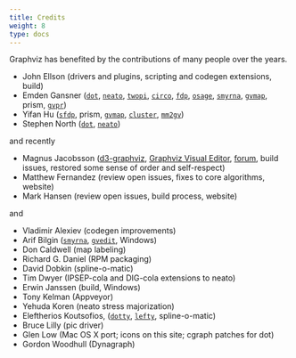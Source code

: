 ```yaml
---
title: Credits
weight: 8
type: docs
---
```

         
         
Graphviz has benefited by the contributions of many people over the years.

* John Ellson (drivers and plugins, scripting and codegen extensions, build)
* Emden Gansner ([`dot`](/docs/layouts/dot/), [`neato`](/docs/layouts/neato/), [`twopi`](/docs/layouts/twopi/), [`circo`](/docs/layouts/circo/), [`fdp`](/docs/layouts/fdp/), [`osage`](/docs/layouts/osage/), [`smyrna`](/docs/cli/smyrna/), [`gvmap`](/docs/cli/gvmap/), prism, [`gvpr`](/docs/cli/gvpr/))
* Yifan Hu ([`sfdp`](/docs/layouts/sfdp/), prism, [`gvmap`](/docs/cli/gvmap/), [`cluster`](/docs/cli/cluster/), [`mm2gv`](/docs/cli/mm2gv/))
* Stephen North ([`dot`](/docs/layouts/dot/), [`neato`](/docs/layouts/neato/))

and recently

* Magnus Jacobsson ([d3-graphviz](https://github.com/magjac/d3-graphviz), [Graphviz Visual Editor](https://magjac.com/graphviz-visual-editor/), [forum](https://forum.graphviz.org/), build issues, restored some sense of order and self-respect)
* Matthew Fernandez (review open issues, fixes to core algorithms, website)
* Mark Hansen (review open issues, build process, website)

and

* Vladimir Alexiev (codegen improvements)
* Arif Bilgin ([`smyrna`](/docs/cli/smyrna/), [`gvedit`](/docs/cli/gvedit/), Windows)
* Don Caldwell (map labeling)
* Richard G. Daniel (RPM packaging)
* David Dobkin (spline-o-matic)
* Tim Dwyer (IPSEP-cola and DIG-cola extensions to neato)
* Erwin Janssen (build, Windows)
* Tony Kelman (Appveyor)
* Yehuda Koren (neato stress majorization)
* Eleftherios Koutsofios, ([`dotty`](/docs/cli/dotty/), [`lefty`](/docs/cli/lefty/), spline-o-matic)
* Bruce Lilly (pic driver)
* Glen Low (Mac OS X port; icons on this site; cgraph patches for dot)
* Gordon Woodhull (Dynagraph)
